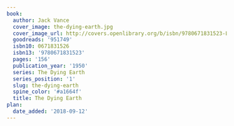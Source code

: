 ```yaml
---
book:
  author: Jack Vance
  cover_image: the-dying-earth.jpg
  cover_image_url: http://covers.openlibrary.org/b/isbn/9780671831523-L.jpg
  goodreads: '951749'
  isbn10: 0671831526
  isbn13: '9780671831523'
  pages: '156'
  publication_year: '1950'
  series: The Dying Earth
  series_position: '1'
  slug: the-dying-earth
  spine_color: '#a1664f'
  title: The Dying Earth
plan:
  date_added: '2018-09-12'
---
```

